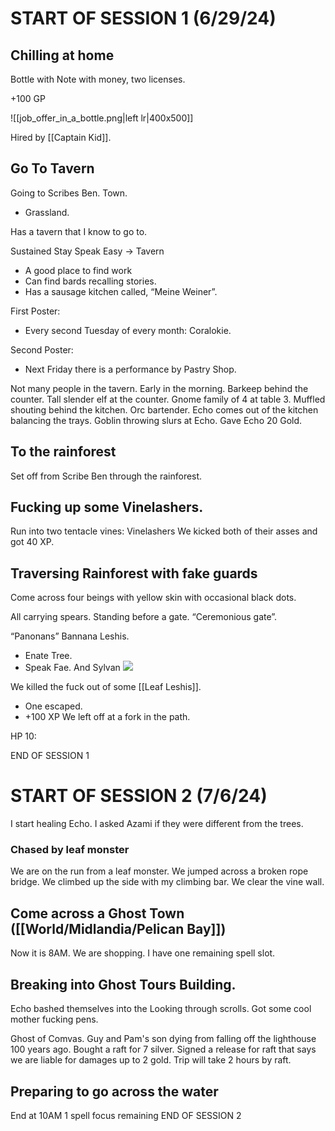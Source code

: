 # START OF SESSION 1 (6/29/24)

## Chilling at home

Bottle with Note with money, two licenses.

+100 GP

![[job_offer_in_a_bottle.png|left lr|400x500]]

Hired by [[Captain Kid]].

## Go To Tavern
Going to Scribes Ben. Town.
- Grassland.

Has a tavern that I know to go to.

Sustained Stay Speak Easy -> Tavern
- A good place to find work
- Can find bards recalling stories.
- Has a sausage kitchen called, “Meine Weiner”.

First Poster:
- Every second Tuesday of every month: Coralokie.

Second Poster:
- Next Friday there is a performance by Pastry Shop.

Not many people in the tavern.
Early in the morning.
Barkeep behind the counter.
Tall slender elf at the counter.
Gnome family of 4 at table 3.
Muffled shouting behind the kitchen.
Orc bartender.
Echo comes out of the kitchen balancing the trays.
Goblin throwing slurs at Echo.
Gave Echo 20 Gold.

## To the rainforest
Set off from Scribe Ben through the rainforest.

## Fucking up some Vinelashers.
Run into two tentacle vines: Vinelashers
We kicked both of their asses and got 40 XP.

## Traversing Rainforest with fake guards

Come across four beings with yellow skin with occasional black dots. 

All carrying spears.
Standing before a gate. “Ceremonious gate”.

“Panonans” Bannana Leshis.
- Enate Tree.
- Speak Fae. And Sylvan
![](world_map_drawing.png)

We killed the fuck out of some [[Leaf Leshis]]. 
- One escaped.
- +100 XP
We left off at a fork in the path.

HP 10:

END OF SESSION 1

# START OF SESSION 2 (7/6/24)

I start healing Echo.
I asked Azami if they were different from the trees.
### Chased by leaf monster
We are on the run from a leaf monster.
We jumped across a broken rope bridge.
We climbed up the side with my climbing bar.
We clear the vine wall.

## Come across a Ghost Town ([[World/Midlandia/Pelican Bay]])
Now it is 8AM.
We are shopping.
I have one remaining spell slot.

## Breaking into Ghost Tours Building.
Echo bashed themselves into the 
Looking through scrolls.
Got some cool mother fucking pens.

Ghost of Comvas.
Guy and Pam's son dying from falling off the lighthouse 100 years ago.
Bought a raft for 7 silver.
Signed a release for raft that says we are liable for damages up to 2 gold.
Trip will take 2 hours by raft.

## Preparing to go across the water

End at 10AM
1 spell focus remaining
END OF SESSION 2